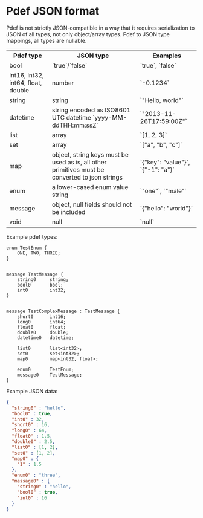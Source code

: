 Pdef JSON format
================
Pdef is not strictly JSON-compatible in a way that it requires serialization to JSON
of all types, not only object/array types. Pdef to JSON type mappings, all types are nullable.
<table>
    <tr>
        <th>Pdef type</th>
        <th>JSON type</th>
        <th>Examples</th>
    <tr>
    <tr>
        <td>bool</td>
        <td>`true`/`false`</td>
        <td>`true`, `false`</td>
    <tr>
    <tr>
        <td>int16, int32, int64, float, double</td>
        <td>number</td>
        <td>`-0.1234`</td>
    </tr>
    <tr>
        <td>string</td>
        <td>string</td>
        <td>`"Hello, world"`</td>
    </tr>
    <tr>
        <td>datetime</td>
        <td>string encoded as ISO8601 UTC datetime `yyyy-MM-ddTHH:mm:ssZ`</td>
        <td>`"2013-11-26T17:59:00Z"`</td>
    </tr>
    <tr>
        <td>list</td>
        <td>array</td>
        <td>`[1, 2, 3]`</td>
    </tr>
    <tr>
        <td>set</td>
        <td>array</td>
        <td>`["a", "b", "c"]`</td>
    </tr>
    <tr>
        <td>map</td>
        <td>object, string keys must be used as is, all other primitives must be converted to
        json strings</td>
        <td>`{"key": "value"}`, `{"-1": "a"}`</td>
    </tr>
    <tr>
        <td>enum</td>
        <td>a lower-cased enum value string</td>
        <td>`"one"`, `"male"`</td>
    </tr>
    <tr>
        <td>message</td>
        <td>object, null fields should not be included</td>
        <td>`{"hello": "world"}`</td>
    </tr>
    <tr>
        <td>void</td>
        <td>null</td>
        <td>`null`</td>
    </tr>
</table>

Example pdef types:
```pdef
enum TestEnum {
    ONE, TWO, THREE;
}


message TestMessage {
    string0     string;
    bool0       bool;
    int0        int32;
}


message TestComplexMessage : TestMessage {
    short0      int16;
    long0       int64;
    float0      float;
    double0     double;
    datetime0   datetime;

    list0       list<int32>;
    set0        set<int32>;
    map0        map<int32, float>;

    enum0       TestEnum;
    message0    TestMessage;
}
```

Example JSON data:
```json
{
  "string0" : "hello",
  "bool0" : true,
  "int0" : 32,
  "short0" : 16,
  "long0" : 64,
  "float0" : 1.5,
  "double0" : 2.5,
  "list0" : [1, 2],
  "set0" : [1, 2],
  "map0" : {
    "1" : 1.5
  },
  "enum0" : "three",
  "message0" : {
    "string0" : "hello",
    "bool0" : true,
    "int0" : 16
  }
}
```
